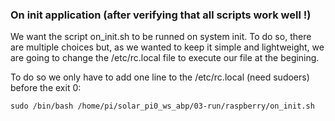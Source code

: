 ### On init application (after verifying that all scripts work well !)
We want the script on_init.sh to be runned on system init. To do so, there are multiple choices but, as we wanted to keep it simple and lightweight, we are going to change the /etc/rc.local file to execute our file at the begining. 

To do so we only have to add one line to the /etc/rc.local (need sudoers) before the exit 0:

```
sudo /bin/bash /home/pi/solar_pi0_ws_abp/03-run/raspberry/on_init.sh
```

<!--
### TO DO:
### improve the on_init script and, then, push it in bin/bash
### deactivate wifi and every ssh method (more lightweight) at the end and only connect when you want to access to read more updates
-->